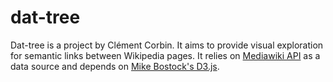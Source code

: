 # dat-tree
Dat-tree is a project by Clément Corbin. It aims to provide visual exploration for semantic links between Wikipedia pages.
It relies on [Mediawiki API](https://www.mediawiki.org/wiki/API:Main_page) as a data source and depends on [Mike Bostock's D3.js](https://d3js.org/).
